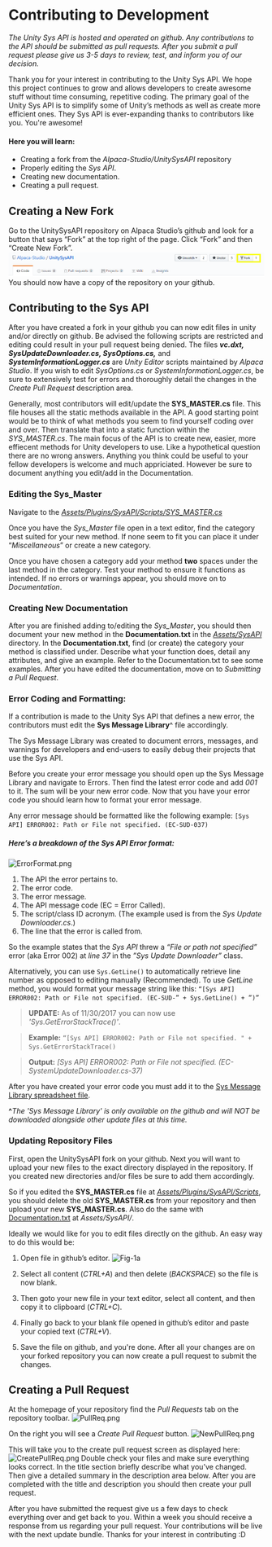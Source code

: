 # Contributing to Development
_The Unity Sys API is hosted and operated on github. Any contributions to the API should be submitted as pull requests. After you submit a pull request please give us 3-5 days to review, test, and inform you of our decision._

Thank you for your interest in contributing to the Unity Sys API. We hope this project continues to grow and allows developers to create awesome stuff without time consuming, repetitive coding. The primary goal of the Unity Sys API is to simplify some of Unity’s methods as well as create more efficient ones. They Sys API is ever-expanding thanks to contributors like you. You're awesome!

#### Here you will learn:
* Creating a fork from the _Alpaca-Studio/UnitySysAPI_ repository 
* Properly editing the _Sys API_.
* Creating new documentation.
* Creating a pull request.

## Creating a New Fork
Go to the UnitySysAPI repository on Alpaca Studio’s github and look for a button that says “Fork” at the top right of the page. 
Click “Fork” and then “Create New Fork”. 
![Fork.png](/Documentation/Images/Fork.png)
You should now have a copy of the repository on your github.

## Contributing to the Sys API
After you have created a fork in your github you can now edit files in unity and/or directly on github. Be advised the following scripts are restricted and editing could result in your pull request being denied.
The files _**vc.dxt, SysUpdateDownloader.cs, SysOptions.cs,**_ and _**SystemInformationLogger.cs**_ are _Unity Editor_ scripts maintained by _Alpaca Studio_. If you wish to edit _SysOptions.cs_ or _SystemInformationLogger.cs_, be sure to extensively test for errors and thoroughly detail the changes in the _Create Pull Request_ description area.

Generally, most contributors will edit/update the **SYS_MASTER.cs** file. This file houses all the static methods available in the API. A good starting point would be to think of what methods you seem to find yourself coding over and over. Then translate that into a static function within the *SYS_MASTER.cs*. The main focus of the API is to create new, easier, more effiecent methods for Unity developers to use. 
Like a hypothetical question there are no wrong answers. Anything you think could be useful to your fellow developers is welcome and much appriciated. However be sure to document anything you edit/add in the Documentation.


### Editing the Sys_Master
Navigate to the [*Assets/Plugins/SysAPI/Scripts/SYS_MASTER.cs*](/Source/Assets/Plugins/SysAPI/Scripts/SYS_MASTER.cs)

Once you have the *Sys_Master* file open in a text editor, find the category best suited for your new method. If none seem to fit you can place it under “*Miscellaneous*” or create a new category.

Once you have chosen a category add your method **two** spaces under the last method in the category.
Test your method to ensure it functions as intended. If no errors or warnings appear, you should move on to *Documentation*.


### Creating New Documentation
After you are finished adding to/editing the *Sys_Master*, you should then document your new method in the **Documentation.txt** in the [*Assets/SysAPI*](UnitySysAPI/Source/Assets/SysAPI) directory.
In the **Documentation.txt**, find (or create) the category your method is classified under. 
Describe what your function does, detail any attributes, and give an example. Refer to the Documentation.txt to see some examples.
After you have edited the documentation, move on to *Submitting a Pull Request*.

### Error Coding and Formatting:
If a contribution is made to the Unity Sys API that defines a new error, the contributors must edit the __Sys Message Library__^ file accordingly.

The Sys Message Library was created to document errors, messages, and warnings for developers and end-users to easily debug their projects that use the Sys API.

Before you create your error message you should open up the Sys Message Library and navigate to Errors. Then find the latest error code and add *001* to it. The sum will be your new error code. Now that you have your error code you should learn how to format your error message.

Any error message should be formatted like the following example:
```[Sys API] ERROR002: Path or File not specified. (EC-SUD-037)```

##### Here’s a breakdown of the Sys API Error format:
![ErrorFormat.png](/Documentation/Images/ErrorFormat.png)
1. The API the error pertains to.
2. The error code.
3. The error message.
4. The API message code (EC = Error Called).
5. The script/class ID acronym. (The example used is from the *Sys Update Downloader.cs*.)
6. The line that the error is called from.

So the example states that the _Sys API_ threw a _“File or path not specified”_ error (aka Error 002) at _line 37_ in the _”Sys Update Downloader”_ class.

Alternatively, you can use ```Sys.GetLine()``` to automatically retrieve line number as opposed to editing manually (Recommended). To use *GetLine* method, you would format your message string like this:
```“[Sys API] ERROR002: Path or File not specified. (EC-SUD-” + Sys.GetLine() + ”)”```

>**UPDATE:** As of 11/30/2017 you can now use *'Sys.GetErrorStackTrace()'*.

>**Example:** `“[Sys API] ERROR002: Path or File not specified. " + Sys.GetErrorStackTrace()`

>**Output:** *[Sys API] ERROR002: Path or File not specified. (EC-SystemUpdateDownloader.cs-37)*

After you have created your error code you must add it to the [Sys Message Library spreadsheet file](/Documentation/Sys%20Message%20Library.xlsx). 

**^**_The 'Sys Message Library' is only available on the github and will NOT be downloaded alongside other update files at this time._


### Updating Repository Files
First, open the UnitySysAPI fork on your github. Next you will want to upload your new files to the exact directory displayed in the repository. If you created new directories and/or files be sure to add them accordingly.

So if you edited the **SYS_MASTER.cs** file at [*Assets/Plugins/SysAPI/Scripts*](/Source/Assets/Plugins/SysAPI/Scripts), you should delete the old **SYS_MASTER.cs** from your repository and then upload your new **SYS_MASTER.cs**.
Also do the same with [Documentation.txt](/Source/Assets/SysAPI/Documentation.txt) at *Assets/SysAPI/*.

Ideally we would like for you to edit files directly on the github. An easy way to do this would be:
1. Open file in github’s editor.
![Fig-1a](/Documentation/Images/EditFile.png)

2. Select all content (*CTRL+A*) and then delete (*BACKSPACE*) so the file is now blank.
3. Then goto your new file in your text editor, select all content, and then copy it to clipboard (*CTRL+C*).
4. Finally go back to your blank file opened in github’s editor and paste your copied text (*CTRL+V*).
5. Save the file on github, and you're done.
After all your changes are on your forked repository you can now create a pull request to submit the changes.

## Creating a Pull Request
At the homepage of your repository find the *Pull Requests* tab on the repository toolbar.
![PullReq.png](/Documentation/Images/PullReq.png)

On the right you will see a *Create Pull Request* button.
![NewPullReq.png](/Documentation/Images/NewPullReq.png)

This will take you to the create pull request screen as displayed here:
![CreatePullReq.png](/Documentation/Images/CreatePullReq.png)
Double check your files and make sure everything looks correct. In the title section briefly describe what you’ve changed. Then give a detailed summary in the description area below. After you are completed with the title and description you should then create your pull request.

After you have submitted the request give us a few days to check everything over and get back to you. Within a week you should receive a response from us regarding your pull request. Your contributions will be live with the next update bundle. Thanks for your interest in contributing :D
